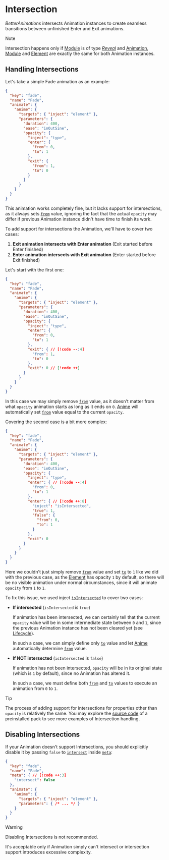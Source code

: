 <script setup>
import { Vue3Lottie } from 'vue3-lottie'
import intersection from '../assets/lottie/intersection.json'
</script>

# Intersection

_BetterAnimations_ intersects Animation instances to create seamless transitions between unfinished Enter and Exit
animations.

<Vue3Lottie :animation-data="intersection" />

> [!NOTE]
> Intersection happens only if [Module](/usage/modules) is of type [_Reveal_](/usage/basics#reveal)
> and [Animation](/reference/animation), [Module](/usage/modules) and [Element](./layout#element) are exactly the same for both Animation instances.

## Handling Intersections

Let's take a simple Fade animation as an example:
```json
{
  "key": "fade",
  "name": "Fade",
  "animate": {
    "anime": {
      "targets": { "inject": "element" },
      "parameters": {
        "duration": 400,
        "ease": "inOutSine",
        "opacity": {
          "inject": "type",
          "enter": {
            "from": 0,
            "to": 1
          },
          "exit": {
            "from": 1,
            "to": 0
          }
        }
      }
    }
  }
}
```

This animation works completely fine, but it lacks support for intersections, as it always sets [`from`](https://animejs.com/documentation/animation/tween-parameters/from) value,
ignoring the fact that the actual `opacity` may differ if previous Animation instance didn't have time to finish its work.

To add support for intersections the Animation, we'll have to cover two cases:
1. **Exit animation intersects with Enter animation** (Exit started before Enter finished)
2. **Enter animation intersects with Exit animation** (Enter started before Exit finished)

Let's start with the first one:
```json
{
  "key": "fade",
  "name": "Fade",
  "animate": {
    "anime": {
      "targets": { "inject": "element" },
      "parameters": {
        "duration": 400,
        "ease": "inOutSine",
        "opacity": {
          "inject": "type",
          "enter": {
            "from": 0,
            "to": 1
          },
          "exit": { // [!code --:4]
            "from": 1,
            "to": 0
          },
          "exit": 0 // [!code ++]
        }
      }
    }
  }
}
```

In this case we may simply remove [`from`](https://animejs.com/documentation/animation/tween-parameters/from) value, as it doesn't matter from what `opacity` animation starts as long as it
ends on `0`. [Anime](./anime) will automatically set [`from`](https://animejs.com/documentation/animation/tween-parameters/from) value equal to the current `opacity`.

Covering the second case is a bit more complex:
```json
{
  "key": "fade",
  "name": "Fade",
  "animate": {
    "anime": {
      "targets": { "inject": "element" },
      "parameters": {
        "duration": 400,
        "ease": "inOutSine",
        "opacity": {
          "inject": "type",
          "enter": { // [!code --:4]
            "from": 0,
            "to": 1
          },
          "enter": { // [!code ++:8]
            "inject": "isIntersected",
            "true": 1,
            "false": {
              "from": 0,
              "to": 1
            }
          },
          "exit": 0
        }
      }
    }
  }
}
```

Here we couldn't just simply remove [`from`](https://animejs.com/documentation/animation/tween-parameters/from) value and set [`to`](https://animejs.com/documentation/animation/tween-parameters/to) to `1` like we did with the previous case,
as the [Element](./layout#element) has opacity `1` by default, so there will be no visible animation under normal circumstances, since it will animate `opacity` from `1` to `1`.

To fix this issue, we used inject [`isIntersected`](/reference/injects/general#isIntersected) to cover two cases:
- **If intersected** (`isIntersected` is `true`)

  If animation has been intersected, we can certainly tell that the current `opacity` value will be in some intermediate
  state between `0` and `1`, since the previous Animation instance has not been cleared yet (see [Lifecycle](./lifecycle)).
  
  In such a case, we can simply define only [`to`](https://animejs.com/documentation/animation/tween-parameters/to) value and let [Anime](./anime) automatically determine [`from`](https://animejs.com/documentation/animation/tween-parameters/from) value.
- **If NOT intersected** (`isIntersected` is `false`)

  If animation has not been intersected, `opacity` will be in its original state (which is `1` by default),
  since no Animation has altered it.
  
  In such a case, we must define both [`from`](https://animejs.com/documentation/animation/tween-parameters/from) and [`to`](https://animejs.com/documentation/animation/tween-parameters/to) values to execute an animation from `0` to `1`.

> [!TIP]
> The process of adding support for intersections for properties other than `opacity` is relatively the same.
> You may explore the [source code](https://github.com/arg0NNY/BetterAnimations/blob/main/src/packs/preinstalled.pack.json) of a preinstalled pack to see more examples of Intersection handling.

## Disabling Intersections

If your Animation doesn't support Intersections, you should explicitly disable it by passing `false`
to [`intersect`](/reference/meta#intersect) inside [`meta`](/reference/meta):
```json
{
  "key": "fade",
  "name": "Fade",
  "meta": { // [!code ++:3]
    "intersect": false
  },
  "animate": {
    "anime": {
      "targets": { "inject": "element" },
      "parameters": { /* ... */ }
    }
  }
}
```

> [!WARNING]
> Disabling Intersections is not recommended.
> 
> It's acceptable only if Animation simply can't intersect or intersection support introduces excessive complexity.
